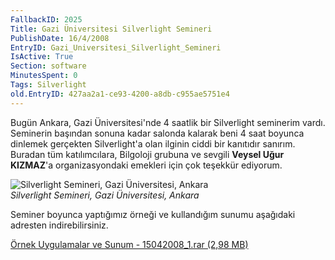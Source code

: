 ```yaml
---
FallbackID: 2025
Title: Gazi Üniversitesi Silverlight Semineri
PublishDate: 16/4/2008
EntryID: Gazi_Universitesi_Silverlight_Semineri
IsActive: True
Section: software
MinutesSpent: 0
Tags: Silverlight
old.EntryID: 427aa2a1-ce93-4200-a8db-c955ae5751e4
---
```

Bugün Ankara, Gazi Üniversitesi'nde 4 saatlik bir Silverlight seminerim
vardı. Seminerin başından sonuna kadar salonda kalarak beni 4 saat
boyunca dinlemek gerçekten Silverlight'a olan ilginin ciddi bir
kanıtıdır sanırım. Buradan tüm katılımcılara, Bilgoloji grubuna ve
sevgili **Veysel Uğur KIZMAZ**'a organizasyondaki emekleri için çok
teşekkür ediyorum.

![Silverlight Semineri, Gazi Üniversitesi,
Ankara](http://cdn.daron.yondem.com/assets/2025/15042008_2.jpg)\
*Silverlight Semineri, Gazi Üniversitesi, Ankara*

Seminer boyunca yaptığımız örneği ve kullandığım sunumu aşağıdaki
adresten indirebilirsiniz.

[Örnek Uygulamalar ve Sunum - 15042008\_1.rar (2,98
MB)](http://cdn.daron.yondem.com/assets/2025/15042008_1.rar)


